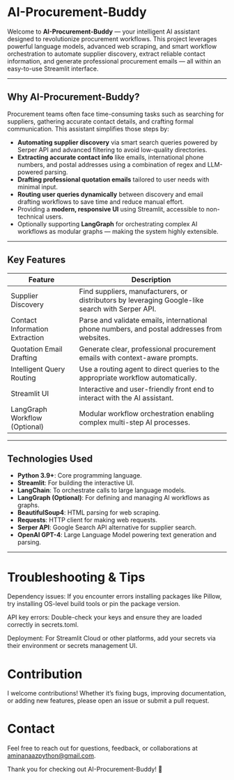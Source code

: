 # AI-Procurement-Buddy

Welcome to **AI-Procurement-Buddy** — your intelligent AI assistant designed to revolutionize procurement workflows. This project leverages powerful language models, advanced web scraping, and smart workflow orchestration to automate supplier discovery, extract reliable contact information, and generate professional procurement emails — all within an easy-to-use Streamlit interface.

---

## Why AI-Procurement-Buddy?

Procurement teams often face time-consuming tasks such as searching for suppliers, gathering accurate contact details, and crafting formal communication. This assistant simplifies those steps by:

- **Automating supplier discovery** via smart search queries powered by Serper API and advanced filtering to avoid low-quality directories.
- **Extracting accurate contact info** like emails, international phone numbers, and postal addresses using a combination of regex and LLM-powered parsing.
- **Drafting professional quotation emails** tailored to user needs with minimal input.
- **Routing user queries dynamically** between discovery and email drafting workflows to save time and reduce manual effort.
- Providing a **modern, responsive UI** using Streamlit, accessible to non-technical users.
- Optionally supporting **LangGraph** for orchestrating complex AI workflows as modular graphs — making the system highly extensible.

---

## Key Features

| Feature                     | Description                                                                                       |
|-----------------------------|---------------------------------------------------------------------------------------------------|
| Supplier Discovery           | Find suppliers, manufacturers, or distributors by leveraging Google-like search with Serper API.  |
| Contact Information Extraction | Parse and validate emails, international phone numbers, and postal addresses from websites.       |
| Quotation Email Drafting     | Generate clear, professional procurement emails with context-aware prompts.                      |
| Intelligent Query Routing    | Use a routing agent to direct queries to the appropriate workflow automatically.                  |
| Streamlit UI                | Interactive and user-friendly front end to interact with the AI assistant.                         |
| LangGraph Workflow (Optional) | Modular workflow orchestration enabling complex multi-step AI processes.                        |

---

## Technologies Used

- **Python 3.9+**: Core programming language.
- **Streamlit**: For building the interactive UI.
- **LangChain**: To orchestrate calls to large language models.
- **LangGraph (Optional)**: For defining and managing AI workflows as graphs.
- **BeautifulSoup4**: HTML parsing for web scraping.
- **Requests**: HTTP client for making web requests.
- **Serper API**: Google Search API alternative for supplier search.
- **OpenAI GPT-4**: Large Language Model powering text generation and parsing.

---

# Troubleshooting & Tips
Dependency issues: If you encounter errors installing packages like Pillow, try installing OS-level build tools or pin the package version.

API key errors: Double-check your keys and ensure they are loaded correctly in secrets.toml.

Deployment: For Streamlit Cloud or other platforms, add your secrets via their environment or secrets management UI.

# Contribution
I welcome contributions! Whether it’s fixing bugs, improving documentation, or adding new features, please open an issue or submit a pull request.



# Contact

Feel free to reach out for questions, feedback, or collaborations at aminanaazpython@gmail.com.
 
Thank you for checking out AI-Procurement-Buddy! 🚀
